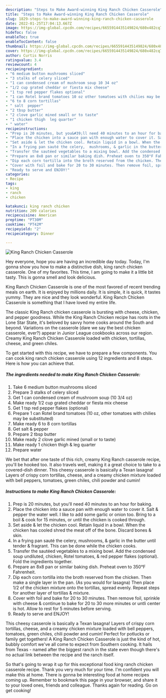 ```yaml
---
description: "Steps to Make Award-winning King Ranch Chicken Casserole"
title: "Steps to Make Award-winning King Ranch Chicken Casserole"
slug: 1829-steps-to-make-award-winning-king-ranch-chicken-casserole
date: 2022-01-25T17:04:13.667Z
image: https://img-global.cpcdn.com/recipes/6655914435149824/680x482cq70/king-ranch-chicken-casserole-recipe-main-photo.jpg
hideToc: false
enableToc: true
enableTocContent: false
thumbnail: https://img-global.cpcdn.com/recipes/6655914435149824/680x482cq70/king-ranch-chicken-casserole-recipe-main-photo.jpg
cover: https://img-global.cpcdn.com/recipes/6655914435149824/680x482cq70/king-ranch-chicken-casserole-recipe-main-photo.jpg
author: Curtis Norris
ratingvalue: 3.4
reviewcount: 4
recipeingredient:
- "6 medium button mushrooms sliced"
- "3 stalks of celery sliced"
- "1 can condensed cream of mushroom soup 10 34 oz"
- "1/2 cup grated cheddar or fiesta mix cheese"
- "1 tsp red pepper flakes optional"
- "1 can Rotel brand tomatoes 10 oz other tomatoes with chilies may be substituted"
- "6 to 8 corn tortillas"
- " salt  pepper"
- "2 tbsp butter"
- "2 clove garlic mined small or to taste"
- "1 chicken thigh  leg quarter"
- " water"
recipeinstructions:
- "Prep is 20 minutes, but you&#39;ll need 40 minutes to an hour for baking."
- "Place the chicken into a sauce pan with enough water to cover it. Salt & pepper the water well. I like to add some garlic or onion too. Bring to a boil & cook for 15 minutes, or until the chicken is cooked through."
- "Set aside & let the chicken cool. Retain liquid in a bowl. When the chicken has cooled shred the meat off of the bone. Discard bones & skin."
- "In a frying pan sauté the celery,  mushrooms, & garlic in the butter until tender & fragrant. This can be done while the chicken cooks."
- "Transfer the sautéed vegetables to a mixing bowl. Add the condensed soup undiluted, chicken, Rotel tomatoes, & red pepper flakes (optional). Fold the ingredients together."
- "Prepare an 8x8 pan or similar baking dish. Preheat oven to 350°F Fahrenheit."
- "Dip each corn tortilla into the broth reserved from the chicken. Then make a single layer in the pan. (As you would for lasagna) Then place 1/2 of the chicken mixture onto the tortillas, spread evenly. Repeat steps for another layer of tortillas & mixture."
- "Cover with foil and bake for 20 to 30 minutes. Then remove foil, sprinkle with cheese & continue to bake for 20 to 30 more minutes or untli center is hot. Allow to rest for 5 minutes before serving."
- "Ready to serve and ENJOY!"
categories:
- Recipe
tags:
- king
- ranch
- chicken

katakunci: king ranch chicken 
nutrition: 209 calories
recipecuisine: American
preptime: "PT30M"
cooktime: "PT42M"
recipeyield: "2"
recipecategory: Dinner

---
```



![King Ranch Chicken Casserole](https://img-global.cpcdn.com/recipes/6655914435149824/680x482cq70/king-ranch-chicken-casserole-recipe-main-photo.jpg)

Hey everyone, hope you are having an incredible day today. Today, I'm gonna show you how to make a distinctive dish, king ranch chicken casserole. One of my favorites. This time, I am going to make it a little bit tasty. This is gonna smell and look delicious.

King Ranch Chicken Casserole is one of the most favored of recent trending meals on earth. It is enjoyed by millions daily. It is simple, it is quick, it tastes yummy. They are nice and they look wonderful. King Ranch Chicken Casserole is something that I have loved my entire life.

The classic King Ranch chicken casserole is bursting with cheese, chicken, and pepper goodness. While the King Ranch Chicken recipe has roots in the Lone Star State, it&#39;s beloved by savvy home cooks around the South and beyond. Variations on the casserole (dare we say the best chicken casserole, ever?) appear in Junior League cookbooks across our region. Creamy King Ranch Chicken Casserole loaded with chicken, tortillas, cheese, and green chiles.


To get started with this recipe, we have to prepare a few components. You can cook king ranch chicken casserole using 12 ingredients and 8 steps. Here is how you can achieve that.

<!--inarticleads1-->

##### The ingredients needed to make King Ranch Chicken Casserole:

1. Take 6 medium button mushrooms sliced
1. Prepare 3 stalks of celery sliced
1. Get 1 can condensed cream of mushroom soup (10 3/4 oz)
1. Make ready 1/2 cup grated cheddar or fiesta mix cheese
1. Get 1 tsp red pepper flakes (optional)
1. Prepare 1 can Rotel brand tomatoes (10 oz, other tomatoes with chilies may be substituted)
1. Make ready 6 to 8 corn tortillas
1. Get  salt & pepper
1. Prepare 2 tbsp butter
1. Make ready 2 clove garlic mined (small or to taste)
1. Make ready 1 chicken thigh & leg quarter
1. Prepare  water


We bet that after one taste of this rich, creamy King Ranch casserole recipe, you&#39;ll be hooked too. It also travels well, making it a great choice to take to a covered-dish dinner. This cheesy casserole is basically a Texan lasagna! Layers of crispy corn tortillas, cheese, and a creamy chicken mixture loaded with bell peppers, tomatoes, green chiles, chili powder and cumin! 

<!--inarticleads2-->

##### Instructions to make King Ranch Chicken Casserole:

1. Prep is 20 minutes, but you&#39;ll need 40 minutes to an hour for baking.
1. Place the chicken into a sauce pan with enough water to cover it. Salt & pepper the water well. I like to add some garlic or onion too. Bring to a boil & cook for 15 minutes, or until the chicken is cooked through.
1. Set aside & let the chicken cool. Retain liquid in a bowl. When the chicken has cooled shred the meat off of the bone. Discard bones & skin.
1. In a frying pan sauté the celery,  mushrooms, & garlic in the butter until tender & fragrant. This can be done while the chicken cooks.
1. Transfer the sautéed vegetables to a mixing bowl. Add the condensed soup undiluted, chicken, Rotel tomatoes, & red pepper flakes (optional). Fold the ingredients together.
1. Prepare an 8x8 pan or similar baking dish. Preheat oven to 350°F Fahrenheit.
1. Dip each corn tortilla into the broth reserved from the chicken. Then make a single layer in the pan. (As you would for lasagna) Then place 1/2 of the chicken mixture onto the tortillas, spread evenly. Repeat steps for another layer of tortillas & mixture.
1. Cover with foil and bake for 20 to 30 minutes. Then remove foil, sprinkle with cheese & continue to bake for 20 to 30 more minutes or untli center is hot. Allow to rest for 5 minutes before serving.
1. Ready to serve and ENJOY!

This cheesy casserole is basically a Texan lasagna! Layers of crispy corn tortillas, cheese, and a creamy chicken mixture loaded with bell peppers, tomatoes, green chiles, chili powder and cumin! Perfect for potlucks or family get togethers! A King Ranch Chicken Casserole is just the kind of hot, bubbly comfort we&#39;ve all come to expect from Southern cooking. It hails from Texas - named after the biggest ranch in the state even though there&#39;s no actual link between the recipe and the ranch itself. 

So that's going to wrap it up for this exceptional food king ranch chicken casserole recipe. Thank you very much for your time. I'm confident you will make this at home. There is gonna be interesting food at home recipes coming up. Remember to bookmark this page in your browser, and share it to your loved ones, friends and colleague. Thanks again for reading. Go on get cooking!
